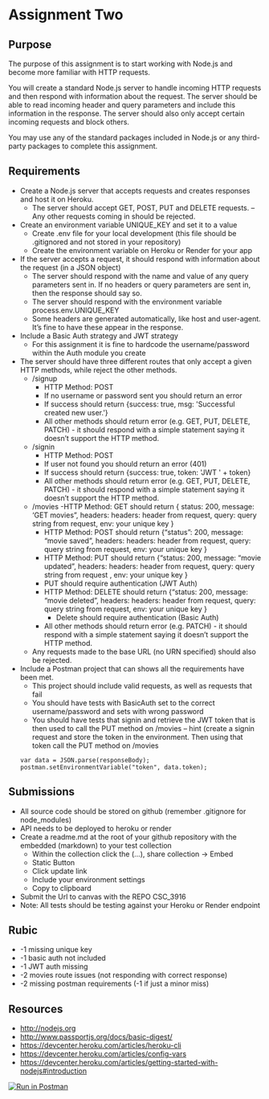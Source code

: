 # Assignment Two
## Purpose
The purpose of this assignment is to start working with Node.js and become more familiar with HTTP requests.

You will create a standard Node.js server to handle incoming HTTP requests and then respond with information about the request. The server should be able to read incoming header and query parameters and include this information in the response. The server should also only accept certain incoming requests and block others.

You may use any of the standard packages included in Node.js or any third-party packages to complete this assignment.

## Requirements
- Create a Node.js server that accepts requests and creates responses and host it on Heroku.
    - The server should accept GET, POST, PUT and DELETE requests. – Any other requests coming in should be rejected.
- Create an environment variable UNIQUE_KEY and set it to a value
    - Create .env file for your local development (this file should be .gitignored and not stored in your repository)
    - Create the environment variable on Heroku or Render for your app
- If the server accepts a request, it should respond with information about the request (in a JSON object)
    - The server should respond with the name and value of any query parameters sent in. If no headers or query parameters are sent in, then the response should say so.
    - The server should respond with the environment variable process.env.UNIQUE_KEY
    - Some headers are generated automatically, like host and user-agent. It’s fine to have these appear in the response.
- Include a Basic Auth strategy and JWT strategy
    - For this assignment it is fine to hardcode the username/password within the Auth module you create
- The server should have three different routes that only accept a given HTTP methods, while reject the other methods.
    - /signup
        - HTTP Method: POST 
        - If no username or password sent you should return an error
        - If success should return {success: true, msg: 'Successful created new user.'}
        - All other methods should return error (e.g. GET, PUT, DELETE, PATCH) - it should respond with a simple statement saying it doesn’t support the HTTP method.
    - /signin
        - HTTP Method: POST 
        - If user not found you should return an error (401)
        - If success should return {success: true, token: 'JWT ' + token}
        - All other methods should return error (e.g. GET, PUT, DELETE, PATCH) - it should respond with a simple statement saying it doesn’t support the HTTP method.
    - /movies
        -HTTP Method: GET should return { status: 200, message: ‘GET movies”,  headers: headers: header from request,  query: query string from request, env: your unique key  }
        - HTTP Method: POST should return {“status”: 200, message: “movie saved”, headers: headers: header from request,  query: query string from request, env: your unique key  }
        - HTTP Method: PUT should return {“status: 200, message: “movie updated”, headers: headers: header from request,  query: query string from request , env: your unique key  }
        - PUT should require authentication (JWT Auth)
        - HTTP Method: DELETE should return {“status: 200, message: “movie deleted”, headers: headers: header from request,  query: query string from request, env: your unique key  }
            - Delete should require authentication (Basic Auth)
        - All other methods should return error (e.g. PATCH) - it should respond with a simple statement saying it doesn’t support the HTTP method.
    - Any requests made to the base URL (no URN specified) should also be rejected. 
- Include a Postman project that can shows all the requirements have been met.
    - This project should include valid requests, as well as requests that fail 
    - You should have tests with BasicAuth set to the correct username/password and sets with wrong password
    - You should have tests that signin and retrieve the JWT token that is then used to call the PUT method on /movies – hint (create a signin request and store the token in the environment.  Then using that token call the PUT method on /movies
    ``` 
    var data = JSON.parse(responseBody);
    postman.setEnvironmentVariable("token", data.token);
    ```
## Submissions
- All source code should be stored on github (remember .gitignore for node_modules)
- API needs to be deployed to heroku or render
- Create a readme.md at the root of your github repository with the embedded (markdown) to your test collection
    - Within the collection click the (…), share collection -> Embed
    - Static Button
    - Click update link
    - Include your environment settings
    - Copy to clipboard 
- Submit the Url to canvas with the REPO CSC_3916
- Note: All tests should be testing against your Heroku or Render endpoint

## Rubic
- -1 missing unique key 
- -1 basic auth not included
- -1 JWT auth missing
- -2 movies route issues (not responding with correct response)
- -2 missing postman requirements (-1 if just a minor miss)

## Resources
- http://nodejs.org
- http://www.passportjs.org/docs/basic-digest/
- https://devcenter.heroku.com/articles/heroku-cli 
- https://devcenter.heroku.com/articles/config-vars 
- https://devcenter.heroku.com/articles/getting-started-with-nodejs#introduction

[![Run in Postman](https://run.pstmn.io/button.svg)](https://app.getpostman.com/run-collection/1e37a1a45fd828a9cb10)
